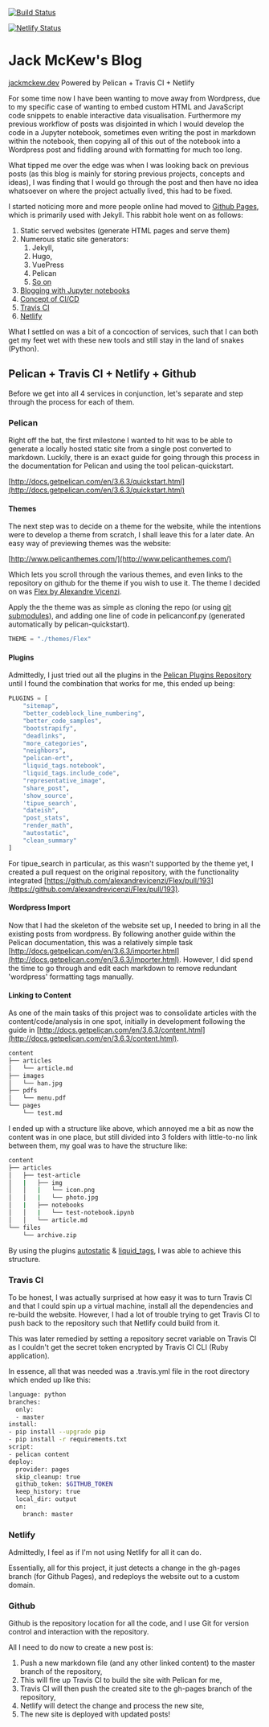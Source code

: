 [![Build Status](https://travis-ci.com/JackMcKew/jackmckew.github.io.svg?branch=master)](https://travis-ci.com/JackMcKew/jackmckew.github.io)

[![Netlify Status](https://api.netlify.com/api/v1/badges/f34d68b4-c1f0-457c-9274-cfa435a8958b/deploy-status)](https://app.netlify.com/sites/nifty-engelbart-ce3324/deploys)

# Jack McKew's Blog

[jackmckew.dev](https://jackmckew.dev) Powered by Pelican + Travis CI + Netlify

For some time now I have been wanting to move away from Wordpress, due to my specific case of wanting to embed custom HTML and JavaScript code snippets to enable interactive data visualisation. Furthermore my previous workflow of posts was disjointed in which I would develop the code in a Jupyter notebook, sometimes even writing the post in markdown within the notebook, then copying all of this out of the notebook into a Wordpress post and fiddling around with formatting for much too long. 

What tipped me over the edge was when I was looking back on previous posts (as this blog is mainly for storing previous projects, concepts and ideas), I was finding that I would go through the post and then have no idea whatsoever on where the project actually lived, this had to be fixed.

I started noticing more and more people online had moved to [Github Pages](https://pages.github.com/), which is primarily used with Jekyll. This rabbit hole went on as follows:

1. Static served websites (generate HTML pages and serve them)
2. Numerous static site generators:
   1. Jekyll,
   2. Hugo,
   3. VuePress
   4. Pelican
   5. [So on](https://www.staticgen.com/)
3. [Blogging with Jupyter notebooks](https://dev.to/shivbhosale/jupyter-notebooks-as-blogs-26l1)
4. [Concept of CI/CD](https://stackify.com/what-is-cicd-whats-important-and-how-to-get-it-right/)
5. [Travis CI](https://travis-ci.com/)
6. [Netlify](https://www.netlify.com/)

What I settled on was a bit of a concoction of services, such that I can both get my feet wet with these new tools and still stay in the land of snakes (Python).

## Pelican + Travis CI + Netlify + Github

Before we get into all 4 services in conjunction, let's separate and step through the process for each of them.

### Pelican

Right off the bat, the first milestone I wanted to hit was to be able to generate a locally hosted static site from a single post converted to markdown. Luckily, there is an exact guide for going through this process in the documentation for Pelican and using the tool pelican-quickstart.

[http://docs.getpelican.com/en/3.6.3/quickstart.html](http://docs.getpelican.com/en/3.6.3/quickstart.html)

#### Themes

The next step was to decide on a theme for the website, while the intentions were to develop a theme from scratch, I shall leave this for a later date. An easy way of previewing themes was the website:

[http://www.pelicanthemes.com/](http://www.pelicanthemes.com/)

Which lets you scroll through the various themes, and even links to the repository on github for the theme if you wish to use it. The theme I decided on was [Flex by Alexandre Vicenzi](https://github.com/alexandrevicenzi/Flex).

Apply the the theme was as simple as cloning the repo (or using [git submodules](https://www.atlassian.com/git/tutorials/git-submodule)), and adding one line of code in pelicanconf.py (generated automatically by pelican-quickstart).

```python
THEME = "./themes/Flex"
```

#### Plugins

Admittedly, I just tried out all the plugins in the [Pelican Plugins Repository](https://github.com/getpelican/pelican-plugins) until I found the combination that works for me, this ended up being:

```python
PLUGINS = [
    "sitemap",
    "better_codeblock_line_numbering",
    "better_code_samples",
    "bootstrapify",
    "deadlinks",
    "more_categories",
    "neighbors",
    "pelican-ert",
    "liquid_tags.notebook",
    "liquid_tags.include_code",
    "representative_image",
    "share_post",
    'show_source',
    'tipue_search',
    "dateish",
    "post_stats",
    "render_math",
    "autostatic",
    "clean_summary"
]
```

For tipue_search in particular, as this wasn't supported by the theme yet, I created a pull request on the original repository, with the functionality integrated [https://github.com/alexandrevicenzi/Flex/pull/193](https://github.com/alexandrevicenzi/Flex/pull/193).

#### Wordpress Import

Now that I had the skeleton of the website set up, I needed to bring in all the existing posts from wordpress. By following another guide within the Pelican documentation, this was a relatively simple task [http://docs.getpelican.com/en/3.6.3/importer.html](http://docs.getpelican.com/en/3.6.3/importer.html). However, I did spend the time to go through and edit each markdown to remove redundant 'wordpress' formatting tags manually.

#### Linking to Content

As one of the main tasks of this project was to consolidate articles with the content/code/analysis in one spot, initially in development following the guide in [http://docs.getpelican.com/en/3.6.3/content.html](http://docs.getpelican.com/en/3.6.3/content.html). 

```bash
content
├── articles
│   └── article.md
├── images
│   └── han.jpg
├── pdfs
│   └── menu.pdf
└── pages
    └── test.md
```

I ended up with a structure like above, which annoyed me a bit as now the content was in one place, but still divided into 3 folders with little-to-no link between them, my goal was to have the structure like:

```bash
content
├── articles
│   ├── test-article
│   |   ├── img
│   │   |	└── icon.png
│   │   |	└── photo.jpg
│   |   ├── notebooks
│   │   |	└── test-notebook.ipynb
│   │   └── article.md
└── files
    └── archive.zip
```

By using the plugins [autostatic](https://github.com/AlexJF/pelican-autostatic) & [liquid_tags](https://github.com/getpelican/pelican-plugins/tree/master/liquid_tags), I was able to achieve this structure.

### Travis CI

To be honest, I was actually surprised at how easy it was to turn Travis CI and that I could spin up a virtual machine, install all the dependencies and re-build the website. However, I had a lot of trouble trying to get Travis CI to push back to the repository such that Netlify could build from it.

This was later remedied by setting a repository secret variable on Travis CI as I couldn't get the secret token encrypted by Travis CI CLI (Ruby application).

In essence, all that was needed was a .travis.yml file in the root directory which ended up like this:

```bash
language: python
branches:
  only:
  - master
install:
- pip install --upgrade pip
- pip install -r requirements.txt
script:
- pelican content
deploy:
  provider: pages
  skip_cleanup: true
  github_token: $GITHUB_TOKEN
  keep_history: true
  local_dir: output
  on:
    branch: master
```

### Netlify

Admittedly, I feel as if I'm not using Netlify for all it can do.

Essentially, all for this project, it just detects a change in the gh-pages branch (for Github Pages), and redeploys the website out to a custom domain.

### Github

Github is the repository location for all the code, and I use Git for version control and interaction with the repository.

All I need to do now to create a new post is:

1. Push a new markdown file (and any other linked content) to the master branch of the repository,
2. This will fire up Travis CI to build the site with Pelican for me, 
3. Travis CI will then push the created site to the gh-pages branch of the repository,
4. Netlify will detect the change and process the new site,
5. The new site is deployed with updated posts!
